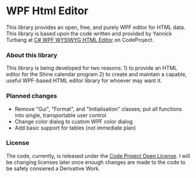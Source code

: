 # WPF Html Editor

This library provides an open, free, and purely WPF editor for HTML data. This library is based upon the code written and provided by Yannick Turbang at [C# WPF WYSIWYG HTML Editor](http://www.codeproject.com/Tips/870549/Csharp-WPF-WYSIWYG-HTML-Editor) on CodeProject.

### About this library

This library is being developed for two reasons: 1) to provide an HTML editor for the Shine calendar program 2) to create and maintain a capable, useful WPF-based HTML editor library for whoever may want it.

### Planned changes

- Remove "Gui", "Format", and "Initialisation" classes; put all functions into single, transportable user control
- Change color dialog to custom WPF color dialog
- Add basic support for tables (not immediate plan)

### License

The code, currently, is released under the [Code Project Open License](http://www.codeproject.com/info/cpol10.aspx). I will be changing licenses later once enough changes are made to the code to be safely consiered a Derivative Work.
